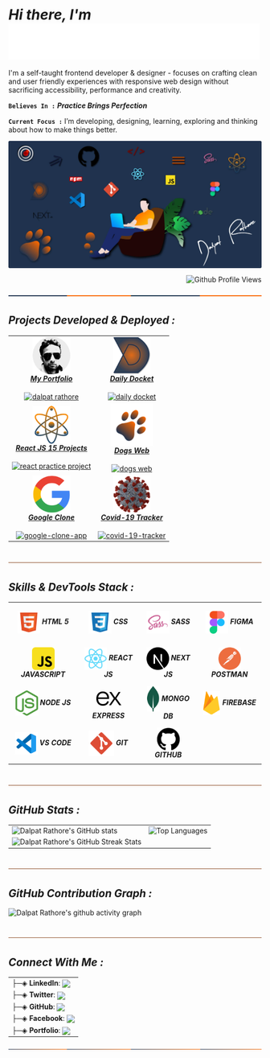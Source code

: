 <h1><i>Hi there,  I'm  <img align="center" alt="Dalpat Rathore" width="500" src="https://github.com/DalpatRathore/dalpatrathore/blob/main/assets/images/myname.gif"> </i> </h1>
<!-- <h1><i>Hi there,  I'm Dalpat Rathore</i></h1> -->

I'm a self-taught frontend developer & designer - focuses on crafting clean and user friendly experiences with responsive web design without sacrificing accessibility, performance and creativity.

**`Believes In :`** <strong> *Practice Brings Perfection* </strong>

**`Current Focus :`** I’m developing, designing, learning, exploring and thinking about how to make things better.

<img align="center" alt="Programmer" src="https://github.com/DalpatRathore/dalpatrathore/blob/main/assets/images/heroImg.webp">
<p align="right"> <img src="https://komarev.com/ghpvc/?username=dalpatrathore&color=001d3d&style=plastic&label=Github+Profile+Views" alt="Github Profile Views" /> </p>
<img align="center" alt="line" src="https://github.com/DalpatRathore/dalpatrathore/blob/main/assets/images/line-1.svg">
<br>

<h2><i>Projects Developed & Deployed :</i></h2>

<table>

  <tr>
    <td align='center'>
      <a href="https://dalpatrathoredev.web.app">
          <img align="center" alt="dalpat rathore" width="75px" src="https://github.com/DalpatRathore/dalpatrathore/blob/main/assets/images/dalpatrathore.png" />
           <br>
          <strong><i>My Portfolio</i></strong>
     </a>
      <br>
      <br>
     <a href="https://dalpatrathoredev.web.app/">
        <img align="center" alt="dalpat rathore" src="https://github-readme-stats.vercel.app/api/pin/?username=dalpatrathore&repo=dalpatrathore&bg_color=0,14213d,ca6702&title_color=afbecd&text_color=abcdef&border_radius=10" />   
    </a>
   </td>
      
   <td align='center'>
     <a href="https://dailydocket.web.app/">
        <img align="center" alt="daily docket" width="75px" src="https://github.com/DalpatRathore/dalpatrathore/blob/main/assets/images/dailydocket.png" />
           <br>
        <strong><i>Daily Docket</i></strong>
    </a>
     <br>
     <br>
     <a href="https://github.com/dalpatrathore/daily-docket">
        <img align="center" alt="daily docket" src="https://github-readme-stats.vercel.app/api/pin/?username=dalpatrathore&repo=daily-docket&bg_color=0,001427,132a13,001427&title_color=afbdce&text_color=abcdef&border_radius=10" />   
    </a>
   </td>
  </tr>
 
  <tr>
   <td align='center'>
     <a href="https://react15proj.web.app">
         <img align="center" alt="react 15 projects" width="75px" src="https://github.com/DalpatRathore/dalpatrathore/blob/main/assets/images/react15proj.png" />
         <br>
      <strong><i>React JS 15 Projects</i></strong>
    </a>
    <br>
    <br>
     <a href="https://github.com/dalpatrathore/react-15-proj...">
        <img align="center" alt="react practice project" src="https://github-readme-stats.vercel.app/api/pin/?username=dalpatrathore&repo=react-15-proj...&bg_color=0,001427,132a13,001427&title_color=afbdce&text_color=abcdef&border_radius=10" />   
    </a>
  </td>       

   <td align='center' >
     <a href="https://dogsdetails.web.app/">
       <img align="center" alt="dogs web" width="85px" src="https://github.com/DalpatRathore/dalpatrathore/blob/main/assets/images/dogsweb.png" />
       <br>
      <strong><i>Dogs Web</i></strong>
    </a>
    <br>
    <br>
     <a href="https://github.com/dalpatrathore/dogs-web">
        <img align="center" alt="dogs web" src="https://github-readme-stats.vercel.app/api/pin/?username=dalpatrathore&repo=dogs-web&bg_color=0,001427,132a13,001427&title_color=afbdce&text_color=abcdef&border_radius=10" />   
    </a>
  </td>
 </tr>

 <tr>  
 <td align='center'>
       <a href="https://cloneapp111.web.app/">
        <img align="center" alt="Google Clone" width="75px" src="https://github.com/DalpatRathore/dalpatrathore/blob/main/assets/images/googleclone.png" />
         </br>
       <strong><i>Google Clone</i></strong>
    </a>
    <br>
    <br>
     <a href="https://github.com/dalpatrathore/google-clone-app">
        <img align="center" alt="google-clone-app" src="https://github-readme-stats.vercel.app/api/pin/?username=dalpatrathore&repo=google-clone-app&bg_color=0,001427,132a13,001427&title_color=afbdce&text_color=abcdef&border_radius=10" />   
    </a>
 </td>
    
 <td align='center' >
      <a href="https://covid19tracks.web.app/">
        <img align="center" alt="Covid-19 Tracker" width="75px" src="https://github.com/DalpatRathore/dalpatrathore/blob/main/assets/images/covid19.png" />
        <br>
        <strong><i>Covid-19 Tracker</i></strong>
      </a>
    <br>
    <br>
     <a href="https://github.com/dalpatrathore/covid-19-tracker">
        <img align="center" alt="covid-19-tracker" src="https://github-readme-stats.vercel.app/api/pin/?username=dalpatrathore&repo=covid-19-tracker&bg_color=0,001427,132a13,001427&title_color=afbdce&text_color=abcdef&border_radius=10" />   
    </a>
    </td> 
 </tr>

</table>

<br>
<img align="center" alt="line" src="https://github.com/DalpatRathore/dalpatrathore/blob/main/assets/images/line-3.svg">
<h2><i>Skills & DevTools Stack :</i></h2>

<table>
<tr>
    <td align='center' width="200" height="75">
       <img align='center' alt="HTML 5" width="45px" src="https://github.com/DalpatRathore/dalpatrathore/blob/main/assets/icons/html-icon.svg" />
       <strong><i>HTML 5</i></strong>
    </td>
    <td align='center'width="200" height="75">
       <img align='center' alt="CSS 3" width="45px" src="https://github.com/DalpatRathore/dalpatrathore/blob/main/assets/icons/css-icon.svg" />
       <strong><i>CSS</i></strong>
    </td>
    <td align='center' width="200" height="75">
       <img align="center" alt="Sass" width="45px" src="https://github.com/DalpatRathore/dalpatrathore/blob/main/assets/icons/sass-icon.svg" />
       <strong><i>SASS</i></strong>
    </td>
    <td align='center' width="200" height="75">
       <img align="center" alt="Figma" width="45px" src="https://github.com/DalpatRathore/dalpatrathore/blob/main/assets/icons/figma-icon.svg" />
      <strong><i>FIGMA</i></strong>
    </td>
</tr>
<tr>
    
   <td align='center' width="200" height="75">
       <img align="center" alt="JavaScript" width="45px" src="https://github.com/DalpatRathore/dalpatrathore/blob/main/assets/icons/javascript-icon.svg" />
        <strong><i>JAVASCRIPT</i></strong>
    </td>

   <td align='center' width="200" height="75">
       <img align="center" alt="React JS" width="45px" src="https://github.com/DalpatRathore/dalpatrathore/blob/main/assets/icons/reactjs-icon.svg" />
       <strong><i>REACT JS</i></strong>
    </td>

   <td align='center' width="200" height="75">
       <img align="center" alt="Next JS" width="45px" src="https://github.com/DalpatRathore/dalpatrathore/blob/main/assets/icons/nextjs-icon.svg" />
               <strong><i>NEXT JS</i></strong>
    </td>

   <td align='center' width="200" height="75">
       <img align="center" alt="Postman" width="45px" src="https://github.com/DalpatRathore/dalpatrathore/blob/main/assets/icons/postman-icon.svg" />
               <strong><i>POSTMAN</i></strong>
    </td>

</tr>
<tr>
      <td align='center' width="200" height="75">
       <img align="center" alt="Node JS" width="45px" src="https://github.com/DalpatRathore/dalpatrathore/blob/main/assets/icons/nodejs-icon.svg" />
               <strong><i>NODE JS</i></strong>
    </td>
     <td align='center' width="200" height="75">
       <img align="center" alt="Express JS" width="65px" src="https://github.com/DalpatRathore/dalpatrathore/blob/main/assets/icons/express-icon.svg" />
              <strong><i>EXPRESS</i></strong>
    </td>     
     <td align='center' width="200" height="75">
       <img align="center" alt="Mongo DB" width="25px" src="https://github.com/DalpatRathore/dalpatrathore/blob/main/assets/icons/mongodb-icon.svg" />
               <strong><i>MONGO DB</i></strong>
    </td>   
    <td align='center' width="200" height="75">
       <img align="center" alt="Firebase" width="35px" src="https://github.com/DalpatRathore/dalpatrathore/blob/main/assets/icons/firebase-icon.svg" />
              <strong><i>FIREBASE</i></strong>
    </td>

</tr>
<tr>
     
   <td align='center' width="200" height="75">
       <img align="center" alt="Visual Studio Code" width="45px" src="https://github.com/DalpatRathore/dalpatrathore/blob/main/assets/icons/vscode-icon.svg" />
               <strong><i>VS CODE</i></strong>
    </td>

   <td align='center'width="200" height="75">
       <img align="center" alt="Git" width="50px" src="https://github.com/DalpatRathore/dalpatrathore/blob/main/assets/icons/git-icon.svg" />
               <strong><i>GIT</i></strong>
    </td>
    <td align='center' width="200" height="75">
       <img align="center" alt="GitHub" width="45px" src="https://github.com/DalpatRathore/dalpatrathore/blob/main/assets/icons/github-icon.svg" />
              <strong><i>GITHUB</i></strong>
    </td>
 </tr>
</table>

<br>
<img align="center" alt="line" src="https://github.com/DalpatRathore/dalpatrathore/blob/main/assets/images/line-3.svg">

<h2><i>GitHub Stats :</i></h2>

<table>
  <tr>
    <td valign="top"><img src="https://github-readme-stats.vercel.app/api?username=DalpatRathore&count_private=true&theme=algolia&show_icons=true&icon_color=FFA500&title_color=f4791f&bg_color=0,0F2027,03071e&text_color=FFF" alt ="Dalpat Rathore's GitHub stats"/></td>
    <td valign="top"><img src="https://github-readme-stats.vercel.app/api/top-langs/?username=DalpatRathore&layout=compact&langs_count=10" alt ="Top Languages"/></td>
  </tr>
   <tr>
    <td align="center"><img src="http://github-readme-streak-stats.herokuapp.com?user=dalpatrathore&hide_border=true&date_format=j%20M%5B%20Y%5D&stroke=03071E&sideNums=1E325C&dates=0B17EE" alt ="Dalpat Rathore's GitHub Streak Stats"/>  </td>
    
  </tr>
</table>

<br>
<img align="center" alt="line" src="https://github.com/DalpatRathore/dalpatrathore/blob/main/assets/images/line-3.svg">

<h2><i>GitHub Contribution Graph :</i></h2>

![Dalpat Rathore's github activity graph](https://activity-graph.herokuapp.com/graph?username=DalpatRathore&theme=rogue&line=f4791f&point=461220)

<br>

<img align="center" alt="line" src="https://github.com/DalpatRathore/dalpatrathore/blob/main/assets/images/line-3.svg">

<h2><i>Connect With Me :</i></h2>

<table>
<tr>
  <td>
    ├─◈ <strong>LinkedIn</strong>: <a href="https://linkedin.com/in/dalpatrathore"> <img align="center" src="https://img.shields.io/badge/dalpatrathore-0077B5?style=plastic&logo=linkedin&logoColor=white"></a>
  </td>
   </tr> <tr>
  <td>
     ├─◈ <strong>Twitter</strong>: <a href="https://twitter.com/ingenuity_brain"> <img align="center" src="https://img.shields.io/badge/@ingenuity_brain-1DA1F2?style=plastic&logo=twitter&logoColor=white"></a> 
    
  </td>
   </tr> <tr>
 <td>
   ├─◈ <strong>GitHub</strong>: <a href="https://github.com/dalpatrathore"> <img align="center" src="https://img.shields.io/badge/dalpatrathore-100000?style=plastic&logo=github&logoColor=white"></a>    
  </td>
   </tr> 
  <tr>
  <td>
      ├─◈ <strong>Facebook</strong>: <a href="https://facebook.com/dalpat.rathore"> <img align="center" src="https://img.shields.io/badge/dalpatrathore-1877F2?style=plastic&logo=facebook&logoColor=white"></a> 
  </td>
   </tr>
  <tr>
  <td>
      ├─◈ <strong>Portfolio</strong>: <a href="https://dalpatrathoredev.web.app/"> <img align="center" src="https://img.shields.io/badge/Dalpat Rathore-14213d?style=plastic&logo=About.me&logoColor=orange"></a> 
  </td>
   </tr>
   
</table>
<img align="center" alt="line" src="https://github.com/DalpatRathore/dalpatrathore/blob/main/assets/images/line-2.svg">


